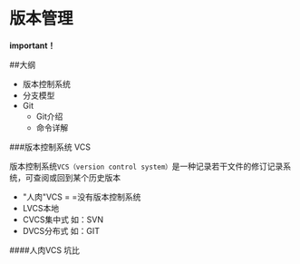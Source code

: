 # 版本管理

**important！**

##大纲
- 版本控制系统
- 分支模型
- Git
  - Git介绍
  - 命令详解
 
###版本控制系统 VCS

版本控制系统```VCS（version control system）```是一种记录若干文件的修订记录系统，可查阅或回到某个历史版本

- "人肉"VCS  = =没有版本控制系统
- LVCS本地 
- CVCS集中式  如：SVN
- DVCS分布式  如：GIT

####人肉VCS
坑比


